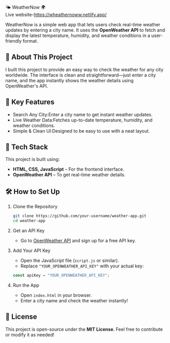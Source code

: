 🌤 WeatherNow 🌍  
Live website-https://wheathernoww.netlify.app/

WeatherNow is a simple web app that lets users check real-time weather updates by entering a city name. It uses the **OpenWeather API** to fetch and display the latest temperature, humidity, and weather conditions in a user-friendly format.  

## 🌟 About This Project  

I built this project to provide an easy way to check the weather for any city worldwide. The interface is clean and straightforward—just enter a city name, and the app instantly shows the weather details using OpenWeather's API.  

## 🚀 Key Features  

- Search Any City:Enter a city name to get instant weather updates.  
- Live Weather Data:Fetches up-to-date temperature, humidity, and weather conditions.  
- Simple & Clean UI:Designed to be easy to use with a neat layout.  

## 🔧 Tech Stack  

This project is built using:  
- **HTML, CSS, JavaScript** – For the frontend interface.  
- **OpenWeather API** – To get real-time weather details.  

## 🛠️ How to Set Up  

1. Clone the Repository
   ```bash
   git clone https://github.com/your-username/weather-app.git
   cd weather-app
   ```  

2. Get an API Key 
   - Go to [OpenWeather API](https://openweathermap.org/api) and sign up for a free API key.  

3. Add Your API Key
   - Open the JavaScript file (`script.js` or similar).  
   - Replace `"YOUR_OPENWEATHER_API_KEY"` with your actual key:  
   ```js
   const apiKey = "YOUR_OPENWEATHER_API_KEY";
   ```  

4. Run the App 
   - Open `index.html` in your browser.  
   - Enter a city name and check the weather instantly!  

## 📜 License  

This project is open-source under the **MIT License**. Feel free to contribute or modify it as needed!  

